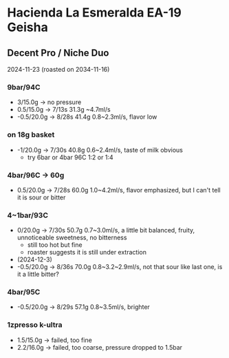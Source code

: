 # Hacienda La Esmeralda EA-19 Geisha

## Decent Pro / Niche Duo

2024-11-23 (roasted on 2034-11-16)

### 9bar/94C

- 3/15.0g -> no pressure
- 0.5/15.0g -> 7/13s 31.3g \~4.7ml/s
- -0.5/20.0g -> 8/28s 41.4g 0.8\~2.3ml/s, flavor low

### on 18g basket

- -1/20.0g -> 7/30s 40.8g 0.6\~2.4ml/s, taste of milk obvious
  - try 6bar or 4bar 96C 1:2 or 1:4

### 4bar/96C -> 60g

- 0.5/20.0g -> 7/28s 60.0g 1.0\~4.2ml/s, flavor emphasized, but I can't tell it is sour or bitter

### 4\~1bar/93C

- 0/20.0g -> 7/30s 50.7g 0.7\~3.0ml/s, a little bit balanced, fruity, unnoticeable sweetness, no bitterness
  - still too hot but fine
  - roaster suggests it is still under extraction
- (2024-12-3)
- -0.5/20.0g -> 8/36s 70.0g 0.8\~3.2\~2.9ml/s, not that sour like last one, is it a little bitter?

### 4bar/95C

- -0.5/20.0g -> 8/29s 57.1g 0.8\~3.5ml/s, brighter

### 1zpresso k-ultra

- 1.5/15.0g -> failed, too fine
- 2.2/16.0g -> failed, too coarse, pressure dropped to 1.5bar
